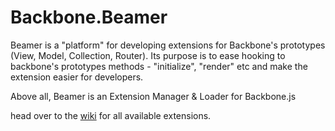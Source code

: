 Backbone.Beamer
===============
Beamer is a "platform" for developing extensions for Backbone's prototypes (View, Model, Collection, Router).
Its purpose is to ease hooking to backbone's prototypes methods - "initialize", "render" etc and make the extension easier for developers.

Above all, Beamer is an Extension Manager &amp; Loader for Backbone.js

head over to the [wiki](https://github.com/orizens/Backbone.Beamer/wiki) for all available extensions.
